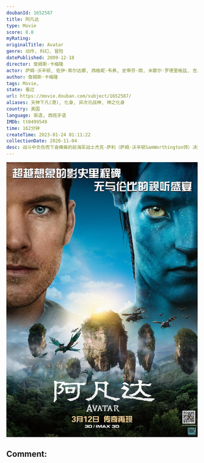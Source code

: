 ```yaml
---
doubanId: 1652587
title: 阿凡达
type: Movie
score: 8.8
myRating: 
originalTitle: Avatar
genre: 动作, 科幻, 冒险
datePublished: 2009-12-18
director: 詹姆斯·卡梅隆
actor: 萨姆·沃辛顿, 佐伊·索尔达娜, 西格妮·韦弗, 史蒂芬·朗, 米歇尔·罗德里格兹, 吉奥瓦尼·瑞比西, undefined, 希·庞德, 韦斯·斯塔迪, 拉兹·阿隆索, 迪利普·劳, 马特·杰拉德, 肖恩·安东尼·莫兰, 杰森·怀特, 斯科特·劳伦斯, 凯利·基尔戈, 詹姆斯·皮特, 肖恩·帕特里克·墨菲, 彼得·狄龙, 凯文·多曼, 凯尔森·亨德森, 大卫·范·霍恩, 雅克布·托毛里, undefined, 卢克·霍克, 伍迪·舒尔茨, 彼得·门萨, 伊拉姆·崔, 黛布拉·威尔逊, undefined, 马修张伯伦, 詹姆斯·盖林, 拉斯科·阿特金斯, undefined, 罗文·贝特杰曼, undefined, 罗德尼·库克, undefined, undefined, 蒂姆·卡诺, 卡米尔·基南, 迪恩·诺斯利, undefined, 季冠霖, 詹姆斯·霍纳, 泰瑞·诺塔里, 陆建艺
author: 詹姆斯·卡梅隆
tags: Movie, 
state: 看过
url: https://movie.douban.com/subject/1652587/
aliases: 天神下凡(港), 化身, 异次元战神, 神之化身
country: 美国
language: 英语, 西班牙语
IMDb: tt0499549
time: 162分钟
createTime: 2023-01-24 01:11:22
collectionDate: 2020-11-04
desc: 战斗中负伤而下身瘫痪的前海军战士杰克·萨利（萨姆·沃辛顿SamWorthington饰）决定替死去的同胞哥哥来到潘多拉星操纵格蕾丝博士（西格妮·韦弗SigourneyWeaver饰）用人类...
---
```


![image](assets/p2634997853.jpg)

Comment: 
---

